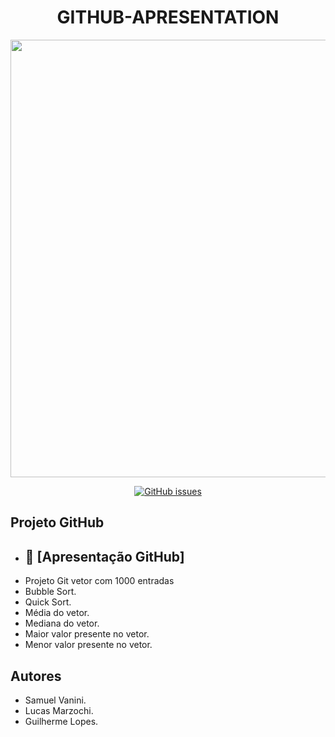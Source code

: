 # <h1 align="center"> GITHUB-APRESENTATION </h1>

<div align="center">
<img src="https://user-images.githubusercontent.com/112004721/187289293-6cae56e6-3a4d-4b2a-94c6-79bbc6241e72.jpg" width="700px" />
</div>

   <p align="center">
<a href="https://github.com/Sam0929/GITHUB-APRESENTATION/issues"><img alt="GitHub issues" src="https://img.shields.io/github/issues/Sam0929/GITHUB-APRESENTATION"></a>
  </p>
  
  
## Projeto GitHub

* ## 📁 [Apresentação GitHub]
* Projeto Git vetor com 1000 entradas
* Bubble Sort.
* Quick Sort.
* Média do vetor.
* Mediana do vetor.
* Maior valor presente no vetor.
* Menor valor presente no vetor.


## Autores
* Samuel Vanini.
* Lucas Marzochi.
* Guilherme Lopes.


